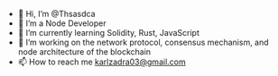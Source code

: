 - 👋 Hi, I’m @Thsasdca
- 👀 I’m a Node Developer
- 🌱 I’m currently learning Solidity, Rust, JavaScript
- 💞️ I’m working on the network protocol, consensus mechanism, and node architecture of the blockchain
- 📫 How to reach me karlzadra03@gmail.com

<!---
Thsasdca/Thsasdca is a ✨ special ✨ repository because its `README.md` (this file) appears on your GitHub profile.
You can click the Preview link to take a look at your changes.
--->


